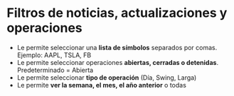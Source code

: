 # **Filtros de noticias, actualizaciones y operaciones**

- Le permite seleccionar una **lista de símbolos** separados por comas. Ejemplo: AAPL, TSLA, FB
- Le permite seleccionar operaciones **abiertas, cerradas o detenidas**. Predeterminado = Abierta
- Le permite seleccionar **tipo de operación** (Día, Swing, Larga)
- Le permite **ver la semana, el mes, el año anterior** o todas
